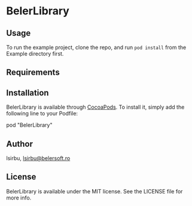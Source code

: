 # BelerLibrary

## Usage

To run the example project, clone the repo, and run `pod install` from the Example directory first.

## Requirements

## Installation

BelerLibrary is available through [CocoaPods](http://cocoapods.org). To install
it, simply add the following line to your Podfile:

pod "BelerLibrary"

## Author

lsirbu, lsirbu@belersoft.ro

## License

BelerLibrary is available under the MIT license. See the LICENSE file for more info.